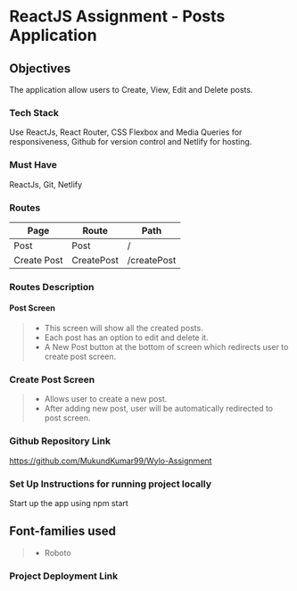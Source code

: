 # ReactJS Assignment - Posts Application

## Objectives

The application allow users to Create, View, Edit and Delete posts.

### Tech Stack

Use ReactJs, React Router, CSS Flexbox and Media Queries for responsiveness, Github for version control and Netlify for hosting.

### Must Have

ReactJs, Git, Netlify

### Routes

| Page        | Route      | Path        |
| ----------- | ---------- | ----------- |
| Post        | Post       | /           |
| Create Post | CreatePost | /createPost |

### Routes Description

#### Post Screen

> - This screen will show all the created posts.
> - Each post has an option to edit and delete it.
> - A New Post button at the bottom of screen which redirects user to create post screen.

### Create Post Screen

> - Allows user to create a new post.
> - After adding new post, user will be automatically redirected to post screen.

### Github Repository Link

https://github.com/MukundKumar99/Wylo-Assignment

### Set Up Instructions for running project locally

Start up the app using npm start

## Font-families used

> - Roboto

### Project Deployment Link
